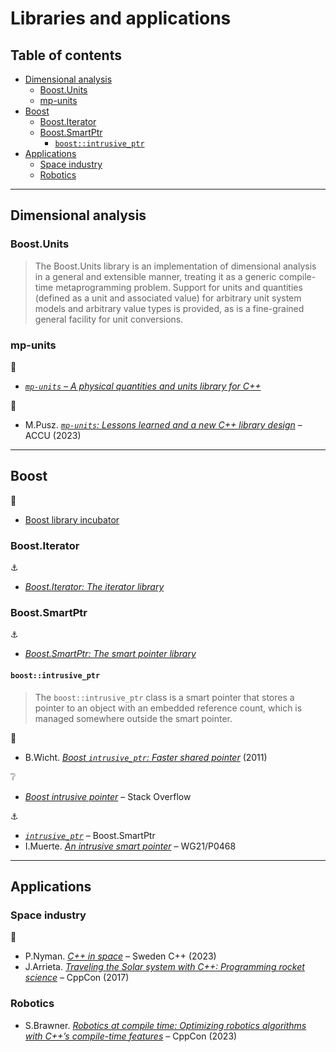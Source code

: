 # Libraries and applications <!-- omit in toc -->

## Table of contents <!-- omit in toc -->

- [Dimensional analysis](#dimensional-analysis)
  - [Boost.Units](#boostunits)
  - [mp-units](#mp-units)
- [Boost](#boost)
  - [Boost.Iterator](#boostiterator)
  - [Boost.SmartPtr](#boostsmartptr)
    - [`boost::intrusive_ptr`](#boostintrusive_ptr)
- [Applications](#applications)
  - [Space industry](#space-industry)
  - [Robotics](#robotics)

---

## Dimensional analysis

### Boost.Units

> The Boost.Units library is an implementation of dimensional analysis in a general and extensible manner, treating it as a generic compile-time metaprogramming problem. Support for units and quantities (defined as a unit and associated value) for arbitrary unit system models and arbitrary value types is provided, as is a fine-grained general facility for unit conversions.

### mp-units

:link:

- [*`mp-units` – A physical quantities and units library for C++*](https://github.com/mpusz/mp-units)

:movie_camera:

- M.Pusz. [*`mp-units`: Lessons learned and a new C++ library design*](https://www.youtube.com/watch?v=l0rXdJfXLZc) – ACCU (2023)

---

## Boost

:link:

- [Boost library incubator](http://blincubator.com/)

### Boost.Iterator

:anchor:

- [*Boost.Iterator: The iterator library*](https://www.boost.org/doc/libs/release/libs/iterator/)

### Boost.SmartPtr

:anchor:

- [*Boost.SmartPtr: The smart pointer library*](https://www.boost.org/doc/libs/release/libs/smart_ptr/)

#### `boost::intrusive_ptr`

> The `boost::intrusive_ptr` class is a smart pointer that stores a pointer to an object with an embedded reference count, which is managed somewhere outside the smart pointer.

:link:

- B.Wicht. [*Boost `intrusive_ptr`: Faster shared pointer*](https://baptiste-wicht.com/posts/2011/11/boost-intrusive_ptr.html) (2011)

:grey_question:

- [*Boost intrusive pointer*](https://stackoverflow.com/q/40137660) – Stack Overflow

:anchor:

- [*`intrusive_ptr`*](https://www.boost.org/doc/libs/release/libs/smart_ptr/smart_ptr.htm#intrusive_ptr) – Boost.SmartPtr
- I.Muerte. [*An intrusive smart pointer*](https://wg21.link/p0468) – WG21/P0468

---

## Applications

### Space industry

:movie_camera:

- P.Nyman. [*C++ in space*](https://www.youtube.com/watch?v=VxNVGVW9nyI) – Sweden C++ (2023)
- J.Arrieta. [*Traveling the Solar system with C++: Programming rocket science*](https://www.youtube.com/watch?v=YXs3DFrZZL4) – CppCon (2017)

### Robotics

- S.Brawner. [*Robotics at compile time: Optimizing robotics algorithms with C++’s compile-time features*](https://www.youtube.com/watch?v=Y6AUsB3RUhA) – CppCon (2023)
